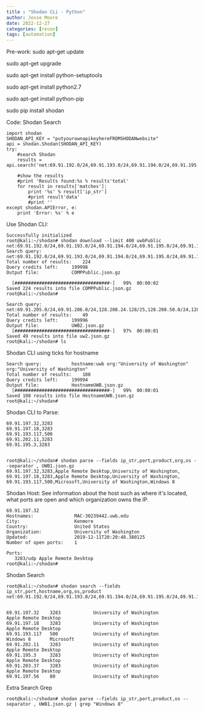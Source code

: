 ```yaml
---
title : "Shodan CLi - Python"
author: Jesse Moore
date: 2022-12-27
categories: [recon]
tags: [automation]
---
```


Pre-work:
sudo apt-get update

sudo apt-get upgrade

sudo apt-get install python-setuptools

sudo apt-get install python2.7

sudo apt-get install python-pip

sudo pip install shodan



Code:
Shodan Search

```
import shodan
SHODAN_API_KEY = "putyourownapikeyhereFROMSHODANwebsite"
api = shodan.Shodan(SHODAN_API_KEY)
try:
    #search Shodan
    results = api.search('net:69.91.192.0/24,69.91.193.0/24,69.91.194.0/24,69.91.195.0/24,69.91.196.0/24,69.91.197.0/24,69.91.198.0/24,69.91.199.0/24,69.91.200.0/24,69.91.201.0/24,69.91.202.0/24,69.91.203.0/24,69.91.204.0/24')
 
    #show the results
    #print 'Results found:%s % results'total'
    for result in results['matches']:
        print '%s' % result['ip_str']
        #print result'data'
        #print ''
except shodan.APIError, e:
    print 'Error: %s' % e
```

Use Shodan CLI:
```root@kali:~/shodan# shodan init <PUTYOURSHODANAPIKEYhere>
Successfully initialized
root@kali:~/shodan# shodan download --limit 400 uwbPublic net:69.91.192.0/24,69.91.193.0/24,69.91.194.0/24,69.91.195.0/24,69.91.196.0/24,69.91.197.0/24,69.91.198.0/24,69.91.199.0/24,69.91.200.0/24,69.91.201.0/24,69.91.202.0/24,69.91.203.0/24,69.91.204.0/24
Search query:           net:69.91.192.0/24,69.91.193.0/24,69.91.194.0/24,69.91.195.0/24,69.91.196.0/24,69.91.197.0/24,69.91.198.0/24,69.91.199.0/24,69.91.200.0/24,69.91.201.0/24,69.91.202.0/24,69.91.203.0/24,69.91.204.0/24
Total number of results:    224
Query credits left:     199998
Output file:            COMPPublic.json.gz
 
  [###################################-]   99%  00:00:02
Saved 224 results into file COMPPublic.json.gz
root@kali:~/shodan#
```

```root@kali:~/shodan# shodan download --limit 400 UWB2 net:69.91.205.0/24,69.91.206.0/24,128.208.24.128/25,128.208.50.0/24,128.208.52.0/25,128.208.255.0/24,140.142.14.192/27,140.142.24.192/26,140.142.26.192/26,140.142.158.0/24,140.142.164.0/24
Search query:           net:69.91.205.0/24,69.91.206.0/24,128.208.24.128/25,128.208.50.0/24,128.208.52.0/25,128.208.255.0/24,140.142.14.192/27,140.142.24.192/26,140.142.26.192/26,140.142.158.0/24,140.142.164.0/24
Total number of results:    49
Query credits left:     199996
Output file:            UWB2.json.gz
  [###################################-]   97%  00:00:01
Saved 49 results into file uw2.json.gz
root@kali:~/shodan# ls
```

Shodan CLI using ticks for hostname
```root@kali:~/shodan# shodan download --limit 400 HostnameUWB 'hostname:uwb org:"University of Washington" org:"University of Washington"'
Search query:           hostname:uwb org:"University of Washington" org:"University of Washington"
Total number of results:    108
Query credits left:     199994
Output file:            HostnameUWB.json.gz
  [###################################-]   99%  00:00:01
Saved 108 results into file HostnameUWB.json.gz
root@kali:~/shodan#
```

Shodan CLI to Parse:
```root@kali:~/shodan# shodan parse --fields ip_str,port --separator , uwbPublic.json.gz
69.91.197.32,3283
69.91.197.18,3283
69.91.193.117,500
69.91.202.11,3283
69.91.195.3,3283


root@kali:~/shodan# shodan parse --fields ip_str,port,product,org,os --separator , UWB1.json.gz
69.91.197.32,3283,Apple Remote Desktop,University of Washington,
69.91.197.18,3283,Apple Remote Desktop,University of Washington,
69.91.193.117,500,Microsoft,University of Washington,Windows 8
```

Shodan Host:
See information about the host such as where it's located, what ports are open and which organization owns the IP.

```root@kali:~/shodan# shodan host 69.91.197.32
69.91.197.32
Hostnames:               MAC-30239442.uwb.edu
City:                    Kenmore
Country:                 United States
Organization:            University of Washington
Updated:                 2019-12-11T20:20:48.380125
Number of open ports:    1
 
Ports:
   3283/udp Apple Remote Desktop
root@kali:~/shodan#
```

Shodan Search
```
root@kali:~/shodan# shodan search --fields ip_str,port,hostname,org,os,product net:69.91.192.0/24,69.91.193.0/24,69.91.194.0/24,69.91.195.0/24,69.91.196.0/24,69.91.197.0/24,69.91.198.0/24,69.91.199.0/24,69.91.200.0/24,69.91.201.0/24,69.91.202.0/24,69.91.203.0/24,69.91.204.0/24
 
 
69.91.197.32    3283            University of Washington                Apple Remote Desktop   
69.91.197.18    3283            University of Washington                Apple Remote Desktop   
69.91.193.117   500             University of Washington        Windows 8       Microsoft      
69.91.202.11    3283            University of Washington                Apple Remote Desktop   
69.91.195.3     3283            University of Washington                Apple Remote Desktop   
69.91.203.37    3283            University of Washington                Apple Remote Desktop   
69.91.197.56    80              University of Washington                       
```

Extra Search Grep
```
root@kali:~/shodan# shodan parse --fields ip_str,port,product,os --separator , UWB1.json.gz | grep "Windows 8"
```
